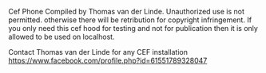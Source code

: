 Cef Phone Compiled by Thomas van der Linde. 
Unauthorized use is not permitted. 
otherwise there will be retribution for copyright infringement. 
If you only need this cef hood for testing and not for publication then it is only allowed to be used on localhost.

Contact Thomas van der Linde for any CEF installation https://www.facebook.com/profile.php?id=61551789328047
